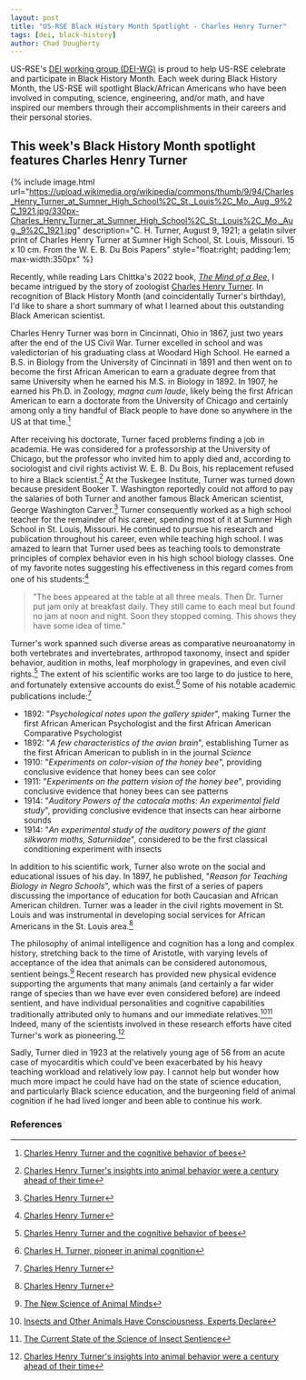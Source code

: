 ```yaml
---
layout: post
title: "US-RSE Black History Month Spotlight - Charles Henry Turner"
tags: [dei, black-history]
author: Chad Dougherty
---
```


US-RSE's [DEI working group (DEI-WG)](https://us-rse.org/wg/dei/) is proud to
help US-RSE celebrate and participate in Black History Month. Each week during
Black History Month, the US-RSE will spotlight Black/African Americans who have
been involved in computing, science, engineering, and/or math, and have
inspired our members through their accomplishments in their careers and their
personal stories.

## This week's Black History Month spotlight features Charles Henry Turner

{% include image.html
url="https://upload.wikimedia.org/wikipedia/commons/thumb/9/94/Charles_Henry_Turner_at_Sumner_High_School%2C_St._Louis%2C_Mo._Aug._9%2C_1921.jpg/330px-Charles_Henry_Turner_at_Sumner_High_School%2C_St._Louis%2C_Mo._Aug._9%2C_1921.jpg"
description="C. H. Turner, August 9, 1921; a gelatin silver print of Charles Henry Turner at Sumner High School, St. Louis, Missouri. 15 x 10 cm. From the W. E. B. Du Bois Papers"
style="float:right; padding:1em; max-width:350px" %}

Recently, while reading Lars Chittka's 2022 book, [_The Mind of a Bee_](https://press.princeton.edu/books/hardcover/9780691180472/the-mind-of-a-bee), I became intrigued by the story of zoologist [Charles Henry Turner](https://en.wikipedia.org/wiki/Charles_Henry_Turner_(zoologist)).  In recognition of Black History Month (and coincidentally Turner's birthday), I'd like to share a short summary of what I learned about this outstanding Black American scientist.

Charles Henry Turner was born in Cincinnati, Ohio in 1867, just two years after the end of the US Civil War.  Turner excelled in school and was valedictorian of his graduating class at Woodard High School.  He earned a B.S. in Biology from the University of Cincinnati in 1891 and then went on to become the first African American to earn a graduate degree from that same University when he earned his M.S. in Biology in 1892.  In 1907, he earned his Ph.D. in Zoology, _magna cum laude_, likely being the first African American to earn a doctorate from the University of Chicago and certainly among only a tiny handful of Black people to have done so anywhere in the US at that time.[^nih]

After receiving his doctorate, Turner faced problems finding a job in academia.  He was considered for a professorship at the University of Chicago, but the professor who invited him to apply died and, according to sociologist and civil rights activist W. E. B. Du Bois, his replacement refused to hire a Black scientist.[^knowable]  At the Tuskegee Institute, Turner was turned down because president Booker T. Washington reportedly could not afford to pay the salaries of both Turner and another famous Black American scientist, George Washington Carver.[^okstate]  Turner consequently worked as a high school teacher for the remainder of his career, spending most of it at Sumner High School in St. Louis, Missouri.  He continued to pursue his research and publication throughout his career, even while teaching high school.  I was amazed to learn that Turner used bees as teaching tools to demonstrate principles of complex behavior even in his high school biology classes.  One of my favorite notes suggesting his effectiveness in this regard comes from one of his students:[^okstate]
>"The bees appeared at the table at all three meals. Then Dr. Turner put jam only at breakfast daily. They still came to each meal but found no jam at noon and night. Soon they stopped coming. This shows they have some idea of time."

Turner's work spanned such diverse areas as comparative neuroanatomy in both vertebrates and invertebrates, arthropod taxonomy, insect and spider behavior, audition in moths, leaf morphology in grapevines, and even civil rights.[^nih]  The extent of his scientific works are too large to do justice to here, and fortunately extensive accounts do exist.[^pubmed]  Some of his notable academic publications include:[^okstate]
* 1892: "_Psychological notes upon the gallery spider_", making Turner the first African American Psychologist and the first African American Comparative Psychologist
* 1892: "_A few characteristics of the avian brain_", establishing Turner as the first African American to publish in in the journal _Science_
* 1910: "_Experiments on color-vision of the honey bee_", providing conclusive evidence that honey bees can see color
* 1911: "_Experiments on the pattern vision of the honey bee_", providing conclusive evidence that honey bees can see patterns
* 1914: "_Auditory Powers of the catocala moths: An experimental field study_", providing conclusive evidence that insects can hear airborne sounds
* 1914: "_An experimental study of the auditory powers of the giant silkworm moths, Saturniidae_", considered to be the first classical conditioning experiment with insects

In addition to his scientific work, Turner also wrote on the social and educational issues of his day.  In 1897, he published, "_Reason for Teaching Biology in Negro Schools_", which was the first of a series of papers discussing the importance of education for both Caucasian and African American children.  Turner was a leader in the civil rights movement in St. Louis and was instrumental in developing social services for African Americans in the St. Louis area.[^okstate]

The philosophy of animal intelligence and cognition has a long and complex history, stretching back to the time of Aristotle, with varying levels of acceptance of the idea that animals can be considered autonomous, sentient beings.[^nautilus]  Recent research has provided new physical evidence supporting the arguments that many animals (and certainly a far wider range of species than we have ever even considered before) are indeed sentient, and have individual personalities and cognitive capabilities traditionally attributed only to humans and our immediate relatives.[^quanta][^psychtoday]  Indeed, many of the scientists involved in these research efforts have cited Turner's work as pioneering.[^knowable]

Sadly, Turner died in 1923 at the relatively young age of 56 from an acute case of myocarditis which could've been exacerbated by his heavy teaching workload and relatively low pay.  I cannot help but wonder how much more impact he could have had on the state of science education, and particularly Black science education, and the burgeoning field of animal cognition if he had lived longer and been able to continue his work.

### References

[^nih]: [Charles Henry Turner and the cognitive behavior of bees](https://pmc.ncbi.nlm.nih.gov/articles/PMC8550279/)
[^okstate]: [Charles Henry Turner](https://cas.okstate.edu/psychology/psychology_museum_resource_center/special_exhibits/african-american_pioneers_in_psychology/turner_charles.html)
[^knowable]: [Charles Henry Turner's insights into animal behavior were a century ahead of their time](https://knowablemagazine.org/content/article/living-world/2023/rediscovering-legacy-charles-henry-turner)
[^psychtoday]: [The Current State of the Science of Insect Sentience](https://www.psychologytoday.com/us/blog/animal-emotions/202405/the-current-state-of-the-science-of-insect-sentience)
[^nautilus]: [The New Science of Animal Minds](https://nautil.us/the-new-science-of-animal-minds-713384/)
[^quanta]: [Insects and Other Animals Have Consciousness, Experts Declare](https://www.quantamagazine.org/insects-and-other-animals-have-consciousness-experts-declare-20240419/)
[^pubmed]: [Charles H. Turner, pioneer in animal cognition](https://pubmed.ncbi.nlm.nih.gov/33122372/)